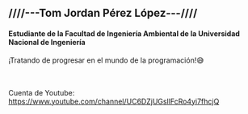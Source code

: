 ## ////---Tom Jordan Pérez López---////
<h4>Estudiante de la Facultad de Ingeniería Ambiental de la Universidad Nacional de Ingeniería</h4>
¡Tratando de progresar en el mundo de la programación!😅

<br></br>
Cuenta de Youtube:
https://www.youtube.com/channel/UC6DZjUGsllFcRo4yi7fhcjQ
